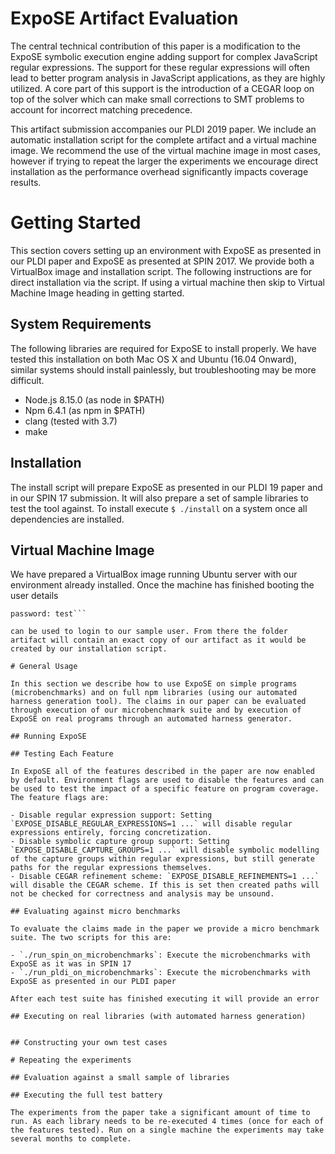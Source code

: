 # ExpoSE Artifact Evaluation
  
The central technical contribution of this paper is a modification to the ExpoSE symbolic execution engine adding support for complex JavaScript regular expressions. The support for these regular expressions will often lead to better program analysis in JavaScript applications, as they are highly utilized. A core part of this support is the introduction of a CEGAR loop on top of the solver which can make small corrections to SMT problems to account for incorrect matching precedence.

This artifact submission accompanies our PLDI 2019 paper. We include an automatic installation script for the complete artifact and a virtual machine image. We recommend the use of the virtual machine image in most cases, however if trying to repeat the larger the experiments we encourage direct installation as the performance overhead significantly impacts coverage results.

# Getting Started

This section covers setting up an environment with ExpoSE as presented in our PLDI paper and ExpoSE as presented at SPIN 2017. We provide both a VirtualBox image and installation script. The following instructions are for direct installation via the script. If using a virtual machine then skip to Virtual Machine Image heading in getting started.

## System Requirements

The following libraries are required for ExpoSE to install properly. We have tested this installation on both Mac OS X and Ubuntu (16.04 Onward), similar systems should install painlessly, but troubleshooting may be more difficult. 

- Node.js 8.15.0 (as node in $PATH)
- Npm 6.4.1 (as npm in $PATH)
- clang (tested with 3.7)
- make

## Installation

The install script will prepare ExpoSE as presented in our PLDI 19 paper and in our SPIN 17 submission. It will also prepare a set of sample libraries to test the tool against. To install execute `$ ./install` on a system once all dependencies are installed. 

## Virtual Machine Image

We have prepared a VirtualBox image running Ubuntu server with our environment already installed. Once the machine has finished booting the user details

```username: test
password: test```

can be used to login to our sample user. From there the folder artifact will contain an exact copy of our artifact as it would be created by our installation script.

# General Usage

In this section we describe how to use ExpoSE on simple programs (microbenchmarks) and on full npm libraries (using our automated harness generation tool). The claims in our paper can be evaluated through execution of our microbenchmark suite and by execution of ExpoSE on real programs through an automated harness generator.

## Running ExpoSE

## Testing Each Feature

In ExpoSE all of the features described in the paper are now enabled by default. Environment flags are used to disable the features and can be used to test the impact of a specific feature on program coverage. The feature flags are:

- Disable regular expression support: Setting `EXPOSE_DISABLE_REGULAR_EXPRESSIONS=1 ...` will disable regular expressions entirely, forcing concretization. 
- Disable symbolic capture group support: Setting `EXPOSE_DISABLE_CAPTURE_GROUPS=1 ...` will disable symbolic modelling of the capture groups within regular expressions, but still generate paths for the regular expressions themselves.
- Disable CEGAR refinement scheme: `EXPOSE_DISABLE_REFINEMENTS=1 ...` will disable the CEGAR scheme. If this is set then created paths will not be checked for correctness and analysis may be unsound.

## Evaluating against micro benchmarks

To evaluate the claims made in the paper we provide a micro benchmark suite. The two scripts for this are:

- `./run_spin_on_microbenchmarks`: Execute the microbenchmarks with ExpoSE as it was in SPIN 17
- `./run_pldi_on_microbenchmarks`: Execute the microbenchmarks with ExpoSE as presented in our PLDI paper

After each test suite has finished executing it will provide an error 

## Executing on real libraries (with automated harness generation)


## Constructing your own test cases

# Repeating the experiments 

## Evaluation against a small sample of libraries

## Executing the full test battery

The experiments from the paper take a significant amount of time to run. As each library needs to be re-executed 4 times (once for each of the features tested). Run on a single machine the experiments may take several months to complete.
